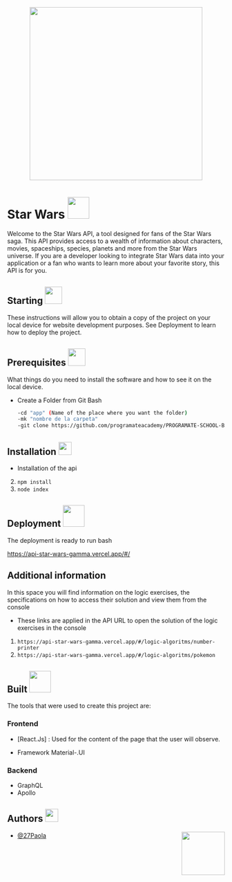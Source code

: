 <div  id="header" align="center">
<img width="400" align="center" src="https://wallpapers-clan.com/wp-content/uploads/2023/11/star-wars-grogu-black-desktop-wallpaper-preview.jpg" />
</div>

<div id="header" >

<h1 align="left">Star Wars <img width="50" aling="left" src="https://media3.giphy.com/media/v1.Y2lkPTc5MGI3NjExOWxoMGFkbHRtdmt2eTZuenhuejY3MWVqMTNoZmg5eWVlYnJ5MHNrMCZlcD12MV9zdGlja2Vyc19zZWFyY2gmY3Q9cw/7W4LPBMWAVTnreFsF4/giphy.webp"></h1>
<p>Welcome to the Star Wars API, a tool designed for fans of the Star Wars saga. This API provides access to a wealth of information about characters, movies, spaceships, species, planets and more from the Star Wars universe. If you are a developer looking to integrate Star Wars data into your application or a fan who wants to learn more about your favorite story, this API is for you.</p>
</div>

<h2>Starting <img width="40" src="https://media0.giphy.com/media/v1.Y2lkPTc5MGI3NjExMmJxcmxnMW54ZTJlNGI0cDlwNTd1dTNpaDE1eDZuYmc4MDl1enBnMiZlcD12MV9pbnRlcm5hbF9naWZfYnlfaWQmY3Q9cw/mBATkpk8oP4Shlqf4Y/giphy.webp" /></h2>

<p>These instructions will allow you to obtain a copy of the project on your local device for website development purposes.
See Deployment to learn how to deploy the project.</p>

<div>
<h2>Prerequisites <img width="40" src="https://media3.giphy.com/media/dKc2fBq97S9gIzLX2j/giphy.gif?cid=ecf05e47vjgtmvv5p2syqej3upk4sx458cuyy66apzahbrct&rid=giphy.gif&ct=s" /></h2>
What things do you need to install the software and how to see it on the local device.

- Create a Folder from Git Bash
  
  ```bash
  -cd "app" (Name of the place where you want the folder)
  -mk "nombre de la carpeta"
  -git clone https://github.com/programateacademy/PROGRAMATE-SCHOOL-BACK.git  
  ```

<h2> Installation <img width="30" src="https://media4.giphy.com/media/SXShzruDxR7jX5bKEe/200.webp?cid=ecf05e479dg9fjvijyq74h8mv63iji408q5q8qs9xlfdmvqo&rid=200.webp&ct=s"/></h2>

- Installation of the api

2. `npm install`
3. `node index`
</div>

</div>

<div>
<h2>Deployment <img width="50" src="https://media2.giphy.com/media/v1.Y2lkPTc5MGI3NjExb3E0anJmMWIzb2w1NXVpc3YzZXVmYm9xeDQzdms1eHQ3cjNyZjRneCZlcD12MV9pbnRlcm5hbF9naWZfYnlfaWQmY3Q9cw/z3iN1cvskVRqhf6PLf/giphy.webp"/></h2>

The deployment is ready to run
bash 

<https://api-star-wars-gamma.vercel.app/#/>


</div>
<div>
  <h2>Additional information <img width="40"/></h2>
    In this space you will find information on the logic exercises, the specifications on how to access their solution and view them from the console
  
  - These links are applied in the API URL to open the solution of the logic exercises in the console 
1. `https://api-star-wars-gamma.vercel.app/#/logic-algoritms/number-printer`
2. `https://api-star-wars-gamma.vercel.app/#/logic-algoritms/pokemon`
</div>


<h2> Built <img width="50" src="https://media3.giphy.com/media/v1.Y2lkPTc5MGI3NjExZnNhZnU4bzdpbTYwd3k3NWJtMGR3eDBtZDNvdmNmNTZza2cwdWo3dCZlcD12MV9pbnRlcm5hbF9naWZfYnlfaWQmY3Q9cw/Zuuh8iDBUZTaxckEYV/giphy.webp"/></h2>

The tools that were used to create this project are:

### Frontend

- [React.Js] : Used for the content of the page that the user will observe.

- Framework
  Material-.UI
  
### Backend

- GraphQL
- Apollo

<div id="header">
<h2> Authors <img width="30" src="https://media0.giphy.com/media/JQja49eU7gySw66gvS/giphy.gif?cid=ecf05e47riyyavsfuas2gpa915q4pidw7hcezedpx2is5lhh&rid=giphy.gif&ct=s"/></h2>

<img width="100" align="right" src="https://media1.giphy.com/media/v1.Y2lkPTc5MGI3NjExNmtqbmx1andlbW12ZDhnM3p5d20xOTFhcjJoemZ6anVuemNsamduMyZlcD12MV9pbnRlcm5hbF9naWZfYnlfaWQmY3Q9cw/tqFslQfXfFkptCya1E/giphy.webp"/>

- [@27Paola](https://github.com/27Paola)
